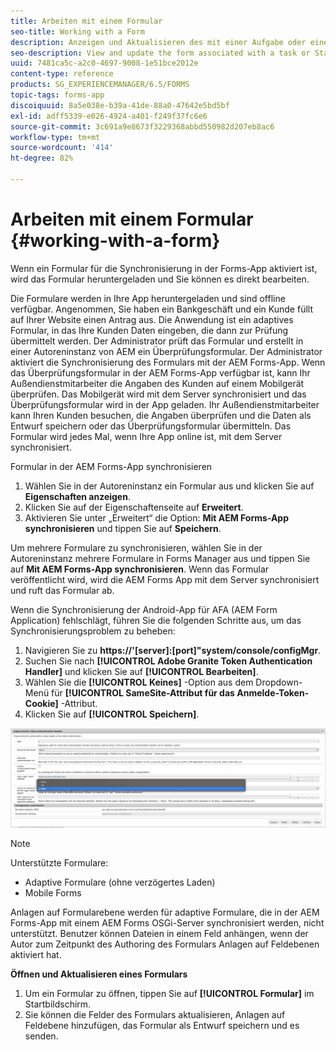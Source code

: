 ```yaml
---
title: Arbeiten mit einem Formular
seo-title: Working with a Form
description: Anzeigen und Aktualisieren des mit einer Aufgabe oder einem Startpunkt in der AEM Forms-App verknüpften Formulars
seo-description: View and update the form associated with a task or Startpoint in the AEM Forms app
uuid: 7481ca5c-a2c0-4697-9008-1e51bce2012e
content-type: reference
products: SG_EXPERIENCEMANAGER/6.5/FORMS
topic-tags: forms-app
discoiquuid: 8a5e038e-b39a-41de-88a0-47642e5bd5bf
exl-id: adff5339-e026-4924-a401-f249f37fc6e6
source-git-commit: 3c691a9e8673f3229368abbd550982d207eb8ac6
workflow-type: tm+mt
source-wordcount: '414'
ht-degree: 82%

---
```


# Arbeiten mit einem Formular {#working-with-a-form}

Wenn ein Formular für die Synchronisierung in der Forms-App aktiviert ist, wird das Formular heruntergeladen und Sie können es direkt bearbeiten.

Die Formulare werden in Ihre App heruntergeladen und sind offline verfügbar. Angenommen, Sie haben ein Bankgeschäft und ein Kunde füllt auf Ihrer Website einen Antrag aus. Die Anwendung ist ein adaptives Formular, in das Ihre Kunden Daten eingeben, die dann zur Prüfung übermittelt werden. Der Administrator prüft das Formular und erstellt in einer Autoreninstanz von AEM ein Überprüfungsformular. Der Administrator aktiviert die Synchronisierung des Formulars mit der AEM Forms-App. Wenn das Überprüfungsformular in der AEM Forms-App verfügbar ist, kann Ihr Außendienstmitarbeiter die Angaben des Kunden auf einem Mobilgerät überprüfen. Das Mobilgerät wird mit dem Server synchronisiert und das Überprüfungsformular wird in der App geladen. Ihr Außendienstmitarbeiter kann Ihren Kunden besuchen, die Angaben überprüfen und die Daten als Entwurf speichern oder das Überprüfungsformular übermitteln. Das Formular wird jedes Mal, wenn Ihre App online ist, mit dem Server synchronisiert.

Formular in der AEM Forms-App synchronisieren

1. Wählen Sie in der Autoreninstanz ein Formular aus und klicken Sie auf **Eigenschaften anzeigen**.
1. Klicken Sie auf der Eigenschaftenseite auf **Erweitert**.
1. Aktivieren Sie unter „Erweitert“ die Option: **Mit AEM Forms-App synchronisieren** und tippen Sie auf **Speichern**.

Um mehrere Formulare zu synchronisieren, wählen Sie in der Autoreninstanz mehrere Formulare in Forms Manager aus und tippen Sie auf **Mit AEM Forms-App synchronisieren**. Wenn das Formular veröffentlicht wird, wird die AEM Forms App mit dem Server synchronisiert und ruft das Formular ab.

Wenn die Synchronisierung der Android-App für AFA (AEM Form Application) fehlschlägt, führen Sie die folgenden Schritte aus, um das Synchronisierungsproblem zu beheben:

1. Navigieren Sie zu **https://&#39;[server]:[port]&quot;system/console/configMgr**.
1. Suchen Sie nach **[!UICONTROL Adobe Granite Token Authentication Handler]** und klicken Sie auf **[!UICONTROL Bearbeiten]**.
1. Wählen Sie die **[!UICONTROL Keines]** -Option aus dem Dropdown-Menü für **[!UICONTROL SameSite-Attribut für das Anmelde-Token-Cookie]** -Attribut.
1. Klicken Sie auf **[!UICONTROL Speichern]**.

![Bild mit AFA Android-App synchronisieren](/help/forms/using/assets/afaandroid.png)

>[!NOTE]
>
>Unterstützte Formulare:
>
>* Adaptive Formulare (ohne verzögertes Laden)
>* Mobile Forms
>
>Anlagen auf Formularebene werden für adaptive Formulare, die in der AEM Forms-App mit einem AEM Forms OSGi-Server synchronisiert werden, nicht unterstützt. Benutzer können Dateien in einem Feld anhängen, wenn der Autor zum Zeitpunkt des Authoring des Formulars Anlagen auf Feldebenen aktiviert hat.


**Öffnen und Aktualisieren eines Formulars**

1. Um ein Formular zu öffnen, tippen Sie auf **[!UICONTROL Formular]** im Startbildschirm.
1. Sie können die Felder des Formulars aktualisieren, Anlagen auf Feldebene hinzufügen, das Formular als Entwurf speichern und es senden.
